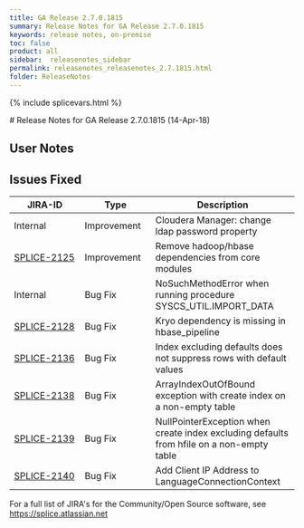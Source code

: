 ```yaml
---
title: GA Release 2.7.0.1815
summary: Release Notes for GA Release 2.7.0.1815
keywords: release notes, on-premise
toc: false
product: all
sidebar:  releasenotes_sidebar
permalink: releasenotes_releasenotes_2.7.1815.html
folder: ReleaseNotes
---
```

{% include splicevars.html %}
<section>
<div class="TopicContent" data-swiftype-index="true" markdown="1">
# Release Notes for GA Release 2.7.0.1815 (14-Apr-18)

## User Notes

## Issues Fixed
<table>
    <col width="125px" />
    <col width="125px" />
    <col />
    <thead>
        <tr>
            <th>JIRA-ID</th>
            <th>Type</th>
            <th>Description</th>
        </tr>
    </thead>
    <tbody>
        <tr>
            <td>Internal</td>
            <td>Improvement</td>
            <td>Cloudera Manager: change ldap password property</td>
        </tr>
        <tr>
            <td><a href="https://splice.atlassian.net/browse/SPLICE-2125">SPLICE-2125</a></td>
            <td>Improvement</td>
            <td>Remove hadoop/hbase dependencies from core modules</td>
        </tr>
         <tr>
             <td>Internal</td>
             <td>Bug Fix</td>
             <td>NoSuchMethodError when running procedure SYSCS_UTIL.IMPORT_DATA</td>
         </tr>
         <tr>
             <td><a href="https://splice.atlassian.net/browse/SPLICE-2128">SPLICE-2128</a></td>
             <td>Bug Fix</td>
             <td>Kryo dependency is missing in hbase_pipeline</td>
         </tr>
         <tr>
             <td><a href="https://splice.atlassian.net/browse/SPLICE-2136">SPLICE-2136</a></td>
             <td>Bug Fix</td>
             <td>Index excluding defaults does not suppress rows with default values</td>
         </tr>
         <tr>
             <td><a href="https://splice.atlassian.net/browse/SPLICE-2138">SPLICE-2138</a></td>
             <td>Bug Fix</td>
             <td>ArrayIndexOutOfBound exception with create index on a non-empty table</td>
         </tr>
         <tr>
             <td><a href="https://splice.atlassian.net/browse/SPLICE-2139">SPLICE-2139</a></td>
             <td>Bug Fix</td>
             <td>NullPointerException when create index excluding defaults from hfile on a non-empty table</td>
         </tr>
         <tr>
             <td><a href="https://splice.atlassian.net/browse/SPLICE-2140">SPLICE-2140</a></td>
             <td>Bug Fix</td>
             <td>Add Client IP Address to LanguageConnectionContext</td>
         </tr>
    </tbody>
</table>

For a full list of JIRA's for the Community/Open Source software, see <https://splice.atlassian.net>

</div>
</section>
